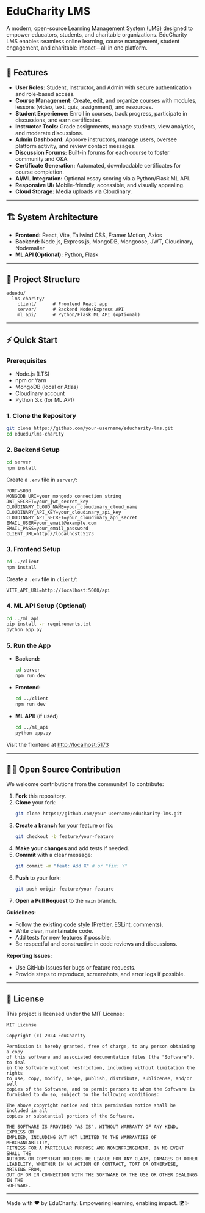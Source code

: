 # EduCharity LMS

A modern, open-source Learning Management System (LMS) designed to empower educators, students, and charitable organizations. EduCharity LMS enables seamless online learning, course management, student engagement, and charitable impact—all in one platform.

---

## 🚀 Features

- **User Roles:** Student, Instructor, and Admin with secure authentication and role-based access.
- **Course Management:** Create, edit, and organize courses with modules, lessons (video, text, quiz, assignment), and resources.
- **Student Experience:** Enroll in courses, track progress, participate in discussions, and earn certificates.
- **Instructor Tools:** Grade assignments, manage students, view analytics, and moderate discussions.
- **Admin Dashboard:** Approve instructors, manage users, oversee platform activity, and review contact messages.
- **Discussion Forums:** Built-in forums for each course to foster community and Q&A.
- **Certificate Generation:** Automated, downloadable certificates for course completion.
- **AI/ML Integration:** Optional essay scoring via a Python/Flask ML API.
- **Responsive UI:** Mobile-friendly, accessible, and visually appealing.
- **Cloud Storage:** Media uploads via Cloudinary.

---

## 🏗️ System Architecture

- **Frontend:** React, Vite, Tailwind CSS, Framer Motion, Axios
- **Backend:** Node.js, Express.js, MongoDB, Mongoose, JWT, Cloudinary, Nodemailer
- **ML API (Optional):** Python, Flask

---

## 📂 Project Structure

```
eduedu/
  lms-charity/
    client/      # Frontend React app
    server/      # Backend Node/Express API
    ml_api/      # Python/Flask ML API (optional)
```

---

## ⚡ Quick Start

### Prerequisites
- Node.js (LTS)
- npm or Yarn
- MongoDB (local or Atlas)
- Cloudinary account
- Python 3.x (for ML API)

### 1. Clone the Repository
```bash
git clone https://github.com/your-username/educharity-lms.git
cd eduedu/lms-charity
```

### 2. Backend Setup
```bash
cd server
npm install
```
Create a `.env` file in `server/`:
```
PORT=5000
MONGODB_URI=your_mongodb_connection_string
JWT_SECRET=your_jwt_secret_key
CLOUDINARY_CLOUD_NAME=your_cloudinary_cloud_name
CLOUDINARY_API_KEY=your_cloudinary_api_key
CLOUDINARY_API_SECRET=your_cloudinary_api_secret
EMAIL_USER=your_email@example.com
EMAIL_PASS=your_email_password
CLIENT_URL=http://localhost:5173
```

### 3. Frontend Setup
```bash
cd ../client
npm install
```
Create a `.env` file in `client/`:
```
VITE_API_URL=http://localhost:5000/api
```

### 4. ML API Setup (Optional)
```bash
cd ../ml_api
pip install -r requirements.txt
python app.py
```

### 5. Run the App
- **Backend:**
  ```bash
  cd server
  npm run dev
  ```
- **Frontend:**
  ```bash
  cd ../client
  npm run dev
  ```
- **ML API:** (if used)
  ```bash
  cd ../ml_api
  python app.py
  ```

Visit the frontend at [http://localhost:5173](http://localhost:5173)

---

## 🧑‍💻 Open Source Contribution

We welcome contributions from the community! To contribute:

1. **Fork** this repository.
2. **Clone** your fork:
   ```bash
   git clone https://github.com/your-username/educharity-lms.git
   ```
3. **Create a branch** for your feature or fix:
   ```bash
   git checkout -b feature/your-feature
   ```
4. **Make your changes** and add tests if needed.
5. **Commit** with a clear message:
   ```bash
   git commit -m "feat: Add X" # or "fix: Y"
   ```
6. **Push** to your fork:
   ```bash
   git push origin feature/your-feature
   ```
7. **Open a Pull Request** to the `main` branch.

**Guidelines:**
- Follow the existing code style (Prettier, ESLint, comments).
- Write clear, maintainable code.
- Add tests for new features if possible.
- Be respectful and constructive in code reviews and discussions.

**Reporting Issues:**
- Use GitHub Issues for bugs or feature requests.
- Provide steps to reproduce, screenshots, and error logs if possible.

---

## 📄 License

This project is licensed under the MIT License:

```
MIT License

Copyright (c) 2024 EduCharity

Permission is hereby granted, free of charge, to any person obtaining a copy
of this software and associated documentation files (the "Software"), to deal
in the Software without restriction, including without limitation the rights
to use, copy, modify, merge, publish, distribute, sublicense, and/or sell
copies of the Software, and to permit persons to whom the Software is
furnished to do so, subject to the following conditions:

The above copyright notice and this permission notice shall be included in all
copies or substantial portions of the Software.

THE SOFTWARE IS PROVIDED "AS IS", WITHOUT WARRANTY OF ANY KIND, EXPRESS OR
IMPLIED, INCLUDING BUT NOT LIMITED TO THE WARRANTIES OF MERCHANTABILITY,
FITNESS FOR A PARTICULAR PURPOSE AND NONINFRINGEMENT. IN NO EVENT SHALL THE
AUTHORS OR COPYRIGHT HOLDERS BE LIABLE FOR ANY CLAIM, DAMAGES OR OTHER
LIABILITY, WHETHER IN AN ACTION OF CONTRACT, TORT OR OTHERWISE, ARISING FROM,
OUT OF OR IN CONNECTION WITH THE SOFTWARE OR THE USE OR OTHER DEALINGS IN THE
SOFTWARE.
```

---

Made with ❤️ by EduCharity. Empowering learning, enabling impact. 🌍✨
